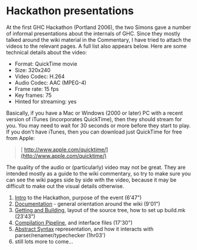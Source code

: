 # Hackathon presentations



At the first GHC Hackathon (Portland 2006), the two Simons gave a number of informal presentations about the internals of GHC.  Since they mostly talked around the wiki material in the Commentary, I have tried to attach the videos to the relevant pages.  A full list also appears below. Here are some technical details about the video:


- Format: QuickTime movie
- Size: 320x240
- Video Codec: H.264
- Audio Codec: AAC (MPEG-4)
- Frame rate: 15 fps
- Key frames: 75
- Hinted for streaming: yes


Basically, if you have a Mac or Windows (2000 or later) PC with a recent version of iTunes (incorporates QuickTime), then they should stream for you.  You may need to wait for 30 seconds or more before they start to play.  If you don't have iTunes, then you can download just QuickTime for free from Apple:


>
>
> [ http://www.apple.com/quicktime/](http://www.apple.com/quicktime/)
>
>


The quality of the audio or (particularly) video may not be great.  They are intended mostly as a guide to the wiki commentary, so try to make sure you can see the wiki pages side by side with the video, because it may be difficult to make out the visual details otherwise.


1. [
  Intro](http://video.google.com/videoplay?docid=-5234070039625162234) to the Hackathon, purpose of the event (6'47")
1. [
  Documentation](http://video.google.com/videoplay?docid=-948887441048207316) - general orientation around the wiki (9'01")
1. [
  Getting and Building](http://video.google.com/videoplay?docid=7166458546326012899), layout of the source tree, how to set up build.mk (23'43")
1. [
  Compilation Pipeline](http://video.google.com/videoplay?docid=-4326420154219711812), and interface files (17'30")
1. [
  Abstract Syntax](http://video.google.com/videoplay?docid=-8782356823569862556) representation, and how it interacts with parser/renamer/typechecker (1hr03')
1. still lots more to come...

